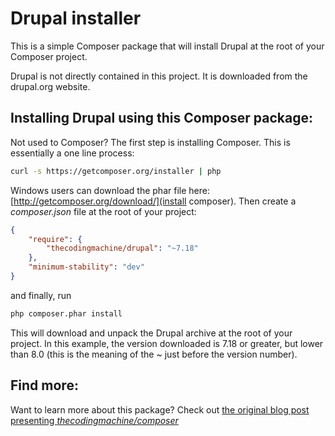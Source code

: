 Drupal installer
================

This is a simple Composer package that will install Drupal at the root of your Composer project.

Drupal is not directly contained in this project. It is downloaded from the drupal.org website.


Installing Drupal using this Composer package:
----------------------------------------------

Not used to Composer? The first step is installing Composer. 
This is essentially a one line process:

```bash
curl -s https://getcomposer.org/installer | php
```

Windows users can download the phar file here: [http://getcomposer.org/download/](install composer).
Then create a *composer.json* file at the root of your project:

```json
{
    "require": {
        "thecodingmachine/drupal": "~7.18"
    },
    "minimum-stability": "dev" 
}
```

and finally, run

```bash
php composer.phar install
```

This will download and unpack the Drupal archive at the root of your project.
In this example, the version downloaded is 7.18 or greater, but lower than 8.0 (this is the meaning of the ~ just before the version number).

Find more:
----------

Want to learn more about this package? Check out <a href="http://blog.thecodingmachine.com/content/installing-drupal-using-composer">the original blog post presenting *thecodingmachine/composer*</a>
